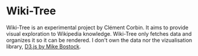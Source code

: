 # Wiki-Tree

Wiki-Tree is an experimental project by Clément Corbin. It aims to provide visual exploration to Wikipedia knowledge. Wiki-Tree only fetches data and organizes it so it can be rendered. I don't own the data nor the vizualisation library, [D3.js by Mike Bostock](https://d3js.org/).
